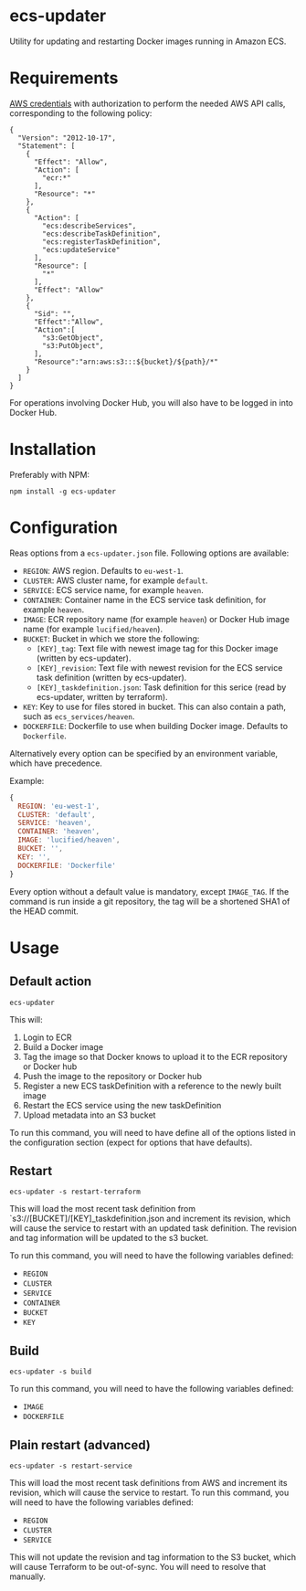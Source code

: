 
# ecs-updater

Utility for updating and restarting Docker images
running in Amazon ECS.

# Requirements

[AWS credentials](http://docs.aws.amazon.com/AWSJavaScriptSDK/guide/node-configuring.html)
with authorization to perform the needed AWS API calls, corresponding to the following policy:

```
{
  "Version": "2012-10-17",
  "Statement": [
    {
      "Effect": "Allow",
      "Action": [
        "ecr:*"
      ],
      "Resource": "*"
    },
    {
      "Action": [
        "ecs:describeServices",
        "ecs:describeTaskDefinition",
        "ecs:registerTaskDefinition",
        "ecs:updateService"
      ],
      "Resource": [
        "*"
      ],
      "Effect": "Allow"
    },
    {
      "Sid": "",
      "Effect":"Allow",
      "Action":[
        "s3:GetObject",
        "s3:PutObject",
      ],
      "Resource":"arn:aws:s3:::${bucket}/${path}/*"
    }
  ]
}
```

For operations involving Docker Hub, you will also have
to be logged in into Docker Hub.

# Installation

Preferably with NPM:

```shell
npm install -g ecs-updater
```

# Configuration

Reas options from a `ecs-updater.json` file. Following options are available:

- `REGION`: AWS region. Defaults to `eu-west-1`.
- `CLUSTER`: AWS cluster name, for example `default`.
- `SERVICE`: ECS service name, for example `heaven`.
- `CONTAINER`: Container name in the ECS service task definition, for example `heaven`.
- `IMAGE`: ECR repository name (for example `heaven`) or Docker Hub image name (for example `lucified/heaven`).
- `BUCKET`: Bucket in which we store the following:
  - `[KEY]_tag`: Text file with newest image tag for this Docker image (written by ecs-updater).
  - `[KEY]_revision`: Text file with newest revision for the ECS service task definition (written by ecs-updater).
  - `[KEY]_taskdefinition.json`: Task definition for this serice (read by ecs-updater, written by terraform).
- `KEY`: Key to use for files stored in bucket. This can also contain a path, such as `ecs_services/heaven`.
- `DOCKERFILE`: Dockerfile to use when building Docker image. Defaults to `Dockerfile`.

Alternatively every option can be specified by an environment variable, which have precedence.

Example:
```javascript
{
  REGION: 'eu-west-1',
  CLUSTER: 'default',
  SERVICE: 'heaven',
  CONTAINER: 'heaven',
  IMAGE: 'lucified/heaven',
  BUCKET: '',
  KEY: '',
  DOCKERFILE: 'Dockerfile'
}


```
Every option without a default value is mandatory, except `IMAGE_TAG`.
If the command is run inside a git repository, the tag will be
a shortened SHA1 of the HEAD commit.

# Usage

## Default action

```
ecs-updater
```

This will:

1. Login to ECR
2. Build a Docker image
3. Tag the image so that Docker knows to upload it to the ECR repository or Docker hub
4. Push the image to the repository or Docker hub
5. Register a new ECS taskDefinition with a reference to the newly built image
6. Restart the ECS service using the new taskDefinition
7. Upload metadata into an S3 bucket

To run this command, you will need to have define all of the options
listed in the configuration section (expect for options that have defaults).

## Restart

```
ecs-updater -s restart-terraform
```

This will load the most recent task definition from `s3://[BUCKET]/[KEY]_taskdefinition.json and
increment its revision, which will cause the service to restart with an updated task definition.
The revision and tag information will be updated to the s3 bucket.

To run this command, you will need to have the following variables defined:
- `REGION`
- `CLUSTER`
- `SERVICE`
- `CONTAINER`
- `BUCKET`
- `KEY`

## Build

```
ecs-updater -s build
```

To run this command, you will need to have the following variables defined:
- `IMAGE`
- `DOCKERFILE`

## Plain restart (advanced)

```
ecs-updater -s restart-service
```

This will load the most recent task definitions from AWS and increment its revision, which will cause
the service to restart. To run this command, you will need to have the following variables defined:
- `REGION`
- `CLUSTER`
- `SERVICE`

This will not update the revision and tag information to the S3 bucket, which will
cause Terraform to be out-of-sync. You will need to resolve that manually.

